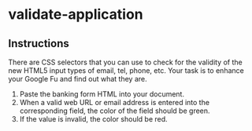 # validate-application

## Instructions

There are CSS selectors that you can use to check for the validity of the new HTML5 input types of email, tel, phone, etc. Your task is to enhance your Google Fu and find out what they are.

1. Paste the banking form HTML into your document.
1. When a valid web URL or email address is entered into the corresponding field, the color of the field should be green.
1. If the value is invalid, the color should be red.
